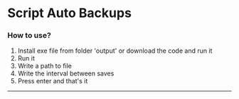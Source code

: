 # Script Auto Backups

### How to use?
1. Install exe file from folder 'output' or download the code and run it
2. Run it
3. Write a path to file
4. Write the interval between saves
5. Press enter and that's it
---


